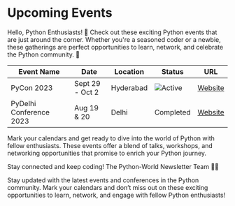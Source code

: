 # Upcoming Events

Hello, Python Enthusiasts! 🎉 Check out these exciting Python events that are just around the corner. Whether you're a seasoned coder or a newbie, these gatherings are perfect opportunities to learn, network, and celebrate the Python community. 🚀

| Event Name          | Date               | Location   | Status   | URL                                      |
|---------------------|--------------------|------------|----------|------------------------------------------|
| PyCon 2023          | Sept 29 - Oct 2   | Hyderabad  | ![Active](https://img.shields.io/badge/Active-Green)   | [Website](https://in.pycon.org/2023/)    |
| PyDelhi Conference 2023 | Aug 19 & 20       | Delhi      |  Completed  | [Website](https://conference.pydelhi.org/) |

Mark your calendars and get ready to dive into the world of Python with fellow enthusiasts. These events offer a blend of talks, workshops, and networking opportunities that promise to enrich your Python journey.

Stay connected and keep coding!
The Python-World Newsletter Team 🐍📆



Stay updated with the latest events and conferences in the Python
community. Mark your calendars and don’t miss out on these exciting
opportunities to learn, network, and engage with fellow Python
enthusiasts!
